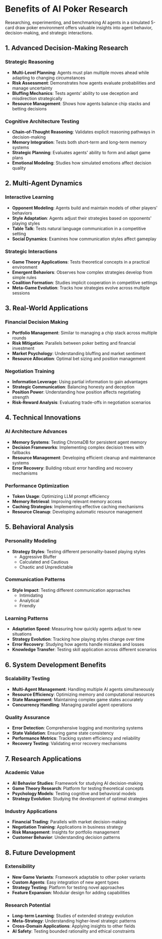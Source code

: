 # Benefits of AI Poker Research

Researching, experimenting, and benchmarking AI agents in a simulated 5-card draw poker environment offers valuable insights into agent behavior, decision-making, and strategic interactions.

## 1. Advanced Decision-Making Research

### Strategic Reasoning
- **Multi-Level Planning**: Agents must plan multiple moves ahead while adapting to changing circumstances
- **Risk Assessment**: Demonstrates how agents evaluate probabilities and manage uncertainty
- **Bluffing Mechanics**: Tests agents' ability to use deception and misdirection strategically
- **Resource Management**: Shows how agents balance chip stacks and betting decisions

### Cognitive Architecture Testing
- **Chain-of-Thought Reasoning**: Validates explicit reasoning pathways in decision-making
- **Memory Integration**: Tests both short-term and long-term memory systems
- **Strategic Planning**: Evaluates agents' ability to form and adapt game plans
- **Emotional Modeling**: Studies how simulated emotions affect decision quality

## 2. Multi-Agent Dynamics

### Interactive Learning
- **Opponent Modeling**: Agents build and maintain models of other players' behaviors
- **Style Adaptation**: Agents adjust their strategies based on opponents' playing styles
- **Table Talk**: Tests natural language communication in a competitive setting
- **Social Dynamics**: Examines how communication styles affect gameplay

### Strategic Interactions
- **Game Theory Applications**: Tests theoretical concepts in a practical environment
- **Emergent Behaviors**: Observes how complex strategies develop from simple rules
- **Coalition Formation**: Studies implicit cooperation in competitive settings
- **Meta-Game Evolution**: Tracks how strategies evolve across multiple sessions

## 3. Real-World Applications

### Financial Decision Making
- **Portfolio Management**: Similar to managing a chip stack across multiple rounds
- **Risk Mitigation**: Parallels between poker betting and financial investment
- **Market Psychology**: Understanding bluffing and market sentiment
- **Resource Allocation**: Optimal bet sizing and position management

### Negotiation Training
- **Information Leverage**: Using partial information to gain advantages
- **Strategic Communication**: Balancing honesty and deception
- **Position Power**: Understanding how position affects negotiating strength
- **Risk-Reward Analysis**: Evaluating trade-offs in negotiation scenarios

## 4. Technical Innovations

### AI Architecture Advances
- **Memory Systems**: Testing ChromaDB for persistent agent memory
- **Decision Frameworks**: Implementing complex decision trees with fallbacks
- **Resource Management**: Developing efficient cleanup and maintenance systems
- **Error Recovery**: Building robust error handling and recovery mechanisms

### Performance Optimization
- **Token Usage**: Optimizing LLM prompt efficiency
- **Memory Retrieval**: Improving relevant memory access
- **Caching Strategies**: Implementing effective caching mechanisms
- **Resource Cleanup**: Developing automatic resource management

## 5. Behavioral Analysis

### Personality Modeling
- **Strategy Styles**: Testing different personality-based playing styles
  - Aggressive Bluffer
  - Calculated and Cautious
  - Chaotic and Unpredictable

### Communication Patterns
- **Style Impact**: Testing different communication approaches
  - Intimidating
  - Analytical
  - Friendly

### Learning Patterns
- **Adaptation Speed**: Measuring how quickly agents adjust to new situations
- **Strategy Evolution**: Tracking how playing styles change over time
- **Error Recovery**: Studying how agents handle mistakes and losses
- **Knowledge Transfer**: Testing skill application across different scenarios

## 6. System Development Benefits

### Scalability Testing
- **Multi-Agent Management**: Handling multiple AI agents simultaneously
- **Resource Efficiency**: Optimizing memory and computational resources
- **State Management**: Maintaining complex game states accurately
- **Concurrency Handling**: Managing parallel agent operations

### Quality Assurance
- **Error Detection**: Comprehensive logging and monitoring systems
- **State Validation**: Ensuring game state consistency
- **Performance Metrics**: Tracking system efficiency and reliability
- **Recovery Testing**: Validating error recovery mechanisms

## 7. Research Applications

### Academic Value
- **AI Behavior Studies**: Framework for studying AI decision-making
- **Game Theory Research**: Platform for testing theoretical concepts
- **Psychology Models**: Testing cognitive and behavioral models
- **Strategy Evolution**: Studying the development of optimal strategies

### Industry Applications
- **Financial Trading**: Parallels with market decision-making
- **Negotiation Training**: Applications in business strategy
- **Risk Management**: Insights for portfolio management
- **Customer Behavior**: Understanding decision patterns

## 8. Future Development

### Extensibility
- **New Game Variants**: Framework adaptable to other poker variants
- **Custom Agents**: Easy integration of new agent types
- **Strategy Testing**: Platform for testing novel approaches
- **Feature Expansion**: Modular design for adding capabilities

### Research Potential
- **Long-term Learning**: Studies of extended strategy evolution
- **Meta-Strategy**: Understanding higher-level strategic patterns
- **Cross-Domain Applications**: Applying insights to other fields
- **AI Safety**: Testing bounded rationality and ethical constraints